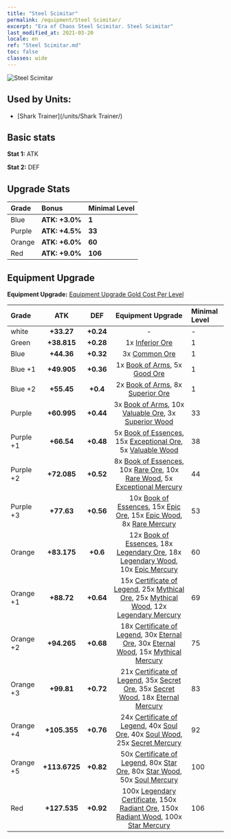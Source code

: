 ```yaml
---
title: "Steel Scimitar"
permalink: /equipment/Steel Scimitar/
excerpt: "Era of Chaos Steel Scimitar. Steel Scimitar"
last_modified_at: 2021-03-20
locale: en
ref: "Steel Scimitar.md"
toc: false
classes: wide
---
```


  ![Steel Scimitar](/images/e/e_99091.png)

## Used by Units:

* [Shark Trainer](/units/Shark Trainer/) 


## Basic stats
 **Stat 1:** ATK

 **Stat 2:** DEF

## Upgrade Stats

  |     Grade    |   Bonus | Minimal Level | 
  |:-------------|:--------|:--------------| 
  | Blue | **ATK: +3.0%** | **1** | 
  | Purple | **ATK: +4.5%** | **33** | 
  | Orange | **ATK: +6.0%** | **60** | 
  | Red | **ATK: +9.0%** | **106** | 


## Equipment Upgrade
 **Equipment Upgrade:** [Equipment Upgrade Gold Cost Per Level](/equipment/EquipmentUpgradeCostPerLevel/) 

  |          Grade      | ATK | DEF | Equipment Upgrade | Minimal Level |
  |:--------------------|:---------:|:---------:|:----------------:|:--------------|
  | white | **+33.27** | **+0.24** | - | - |
  | Green | **+38.815** | **+0.28** | 1x [Inferior Ore](/Items/mat_1/) | 1 |
  | Blue | **+44.36** | **+0.32** | 3x [Common Ore](/Items/mat_6/) | 1 |
  | Blue +1 | **+49.905** | **+0.36** | 1x [Book of Arms](/Items/mat_18/), 5x [Good Ore](/Items/mat_12/) | 1 |
  | Blue +2 | **+55.45** | **+0.4** | 2x [Book of Arms](/Items/mat_25/), 8x [Superior Ore](/Items/mat_19/) | 1 |
  | Purple | **+60.995** | **+0.44** | 3x [Book of Arms](/Items/mat_32/), 10x [Valuable Ore](/Items/mat_26/), 3x [Superior Wood](/Items/mat_20/) | 33 |
  | Purple +1 | **+66.54** | **+0.48** | 5x [Book of Essences](/Items/mat_39/), 15x [Exceptional Ore](/Items/mat_33/), 5x [Valuable Wood](/Items/mat_27/) | 38 |
  | Purple +2 | **+72.085** | **+0.52** | 8x [Book of Essences](/Items/mat_46/), 10x [Rare Ore](/Items/mat_40/), 10x [Rare Wood](/Items/mat_41/), 5x [Exceptional Mercury](/Items/mat_35/) | 44 |
  | Purple +3 | **+77.63** | **+0.56** | 10x [Book of Essences](/Items/mat_53/), 15x [Epic Ore](/Items/mat_47/), 15x [Epic Wood](/Items/mat_48/), 8x [Rare Mercury](/Items/mat_42/) | 53 |
  | Orange | **+83.175** | **+0.6** | 12x [Book of Essences](/Items/mat_60/), 18x [Legendary Ore](/Items/mat_54/), 18x [Legendary Wood](/Items/mat_55/), 10x [Epic Mercury](/Items/mat_49/) | 60 |
  | Orange +1 | **+88.72** | **+0.64** | 15x [Certificate of Legend](/Items/mat_67/), 25x [Mythical Ore](/Items/mat_61/), 25x [Mythical Wood](/Items/mat_62/), 12x [Legendary Mercury](/Items/mat_56/) | 69 |
  | Orange +2 | **+94.265** | **+0.68** | 18x [Certificate of Legend](/Items/mat_74/), 30x [Eternal Ore](/Items/mat_68/), 30x [Eternal Wood](/Items/mat_69/), 15x [Mythical Mercury](/Items/mat_63/) | 75 |
  | Orange +3 | **+99.81** | **+0.72** | 21x [Certificate of Legend](/Items/mat_81/), 35x [Secret Ore](/Items/mat_75/), 35x [Secret Wood](/Items/mat_76/), 18x [Eternal Mercury](/Items/mat_70/) | 83 |
  | Orange +4 | **+105.355** | **+0.76** | 24x [Certificate of Legend](/Items/mat_88/), 40x [Soul Ore](/Items/mat_82/), 40x [Soul Wood](/Items/mat_83/), 25x [Secret Mercury](/Items/mat_77/) | 92 |
  | Orange +5 | **+113.6725** | **+0.82** | 50x [Certificate of Legend](/Items/mat_95/), 80x [Star Ore](/Items/mat_89/), 80x [Star Wood](/Items/mat_90/), 50x [Soul Mercury](/Items/mat_84/) | 100 |
  | Red | **+127.535** | **+0.92** | 100x [Legendary Certificate](/Items/mat_102/), 150x [Radiant Ore](/Items/mat_96/), 150x [Radiant Wood](/Items/mat_97/), 100x [Star Mercury](/Items/mat_91/) | 106 |

